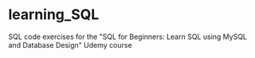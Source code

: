 # learning_SQL
SQL code exercises for the "SQL for Beginners: Learn SQL using MySQL and Database Design" Udemy course
